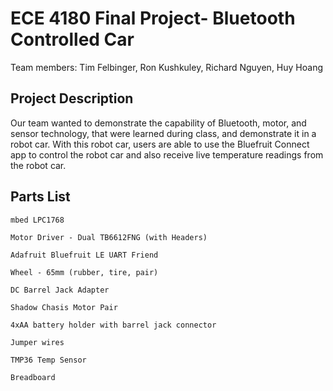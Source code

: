 # ECE 4180 Final Project- Bluetooth Controlled Car
Team members:
Tim Felbinger, 
Ron Kushkuley,
Richard Nguyen,
Huy Hoang 

## **Project Description**
Our team wanted to demonstrate the capability of Bluetooth, motor, and sensor technology, that were learned during class, and demonstrate it in a robot car. With this robot car, users are able to use the Bluefruit Connect app to control the robot car and also receive live temperature readings from the robot car.

## **Parts List**
	mbed LPC1768

	Motor Driver - Dual TB6612FNG (with Headers)

	Adafruit Bluefruit LE UART Friend

	Wheel - 65mm (rubber, tire, pair)

	DC Barrel Jack Adapter

	Shadow Chasis Motor Pair

	4xAA battery holder with barrel jack connector

	Jumper wires 

	TMP36 Temp Sensor

	Breadboard 


